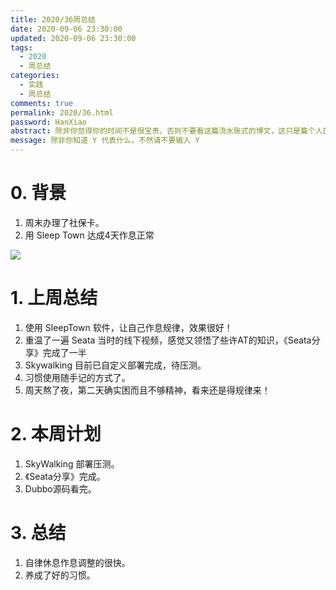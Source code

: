 ```yaml
---
title: 2020/36周总结
date: 2020-09-06 23:30:00
updated: 2020-09-06 23:30:00
tags:
  - 2020
  - 周总结
categories: 
  - 实践
  - 周总结
comments: true
permalink: 2020/36.html  
password: HanXiao
abstract: 除非你觉得你的时间不是很宝贵，否则不要看这篇流水账式的博文，这只是篇个人的工作的学习一个总结而已，没有包含任何的技术细节
message: 除非你知道 Y 代表什么，不然请不要输入 Y
---
```



# 0. 背景

1. 周末办理了社保卡。
2. 用 Sleep Town 达成4天作息正常

<!--more-->

![][0]

# 1. 上周总结

1. 使用 SleepTown 软件，让自己作息规律，效果很好！
2. 重温了一遍 Seata 当时的线下视频，感觉又领悟了些许AT的知识，《Seata分享》完成了一半
3. Skywalking 目前已自定义部署完成，待压测。
4. 习惯使用随手记的方式了。
5. 周天熬了夜，第二天确实困而且不够精神，看来还是得规律来！

# 2. 本周计划

1. SkyWalking 部署压测。
2. 《Seata分享》完成。
3. Dubbo源码看完。

# 3. 总结

1. 自律休息作息调整的很快。
2. 养成了好的习惯。

[0]: https://leran2deeplearnjavawebtech.oss-cn-beijing.aliyuncs.com/background/2020-09-06%E5%95%86%E6%B5%B7%E9%80%9A%E7%89%92.jpg